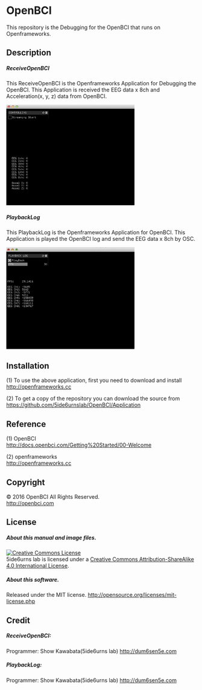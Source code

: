 # OpenBCI
This repository is the Debugging for the OpenBCI that runs on Openframeworks. 

## Description
##### ReceiveOpenBCI
This ReceiveOpenBCI is the Openframeworks Application for Debugging the OpenBCI. This Application is received the EEG data x 8ch and Acceleration(x, y, z) data from OpenBCI.

<img class="photo" src="https://github.com/5ide6urnslab/OpenBCI/blob/master/Resource/ReceiveOpenBCI.png" width="340px" />

##### PlaybackLog
This PlaybackLog is the Openframeworks Application for OpenBCI. This Application is played the OpenBCI log and send the EEG data x 8ch by OSC.

<img class="photo" src="https://github.com/5ide6urnslab/OpenBCI/blob/master/Resource/PlayBack.png" width="340px" />

## Installation
(1) To use the above application, first you need to download and install  
http://openframeworks.cc

(2) To get a copy of the repository you can download the source from  
https://github.com/5ide6urnslab/OpenBCI/Application

## Reference
(1) OpenBCI  
http://docs.openbci.com/Getting%20Started/00-Welcome

(2) openframeworks  
http://openframeworks.cc

## Copyright
© 2016 OpenBCI All Rights Reserved.  
   http://openbci.com

## License
##### About this manual and image files.
<a rel="license" href="http://creativecommons.org/licenses/by-sa/4.0/"><img alt="Creative Commons License" style="border-width:0" src="https://i.creativecommons.org/l/by-sa/4.0/88x31.png" /></a><br />5ide6urns lab is licensed under a <a rel="license" href="http://creativecommons.org/licenses/by-sa/4.0/">Creative Commons Attribution-ShareAlike 4.0 International License</a>.

##### About this software. 
Released under the MIT license. http://opensource.org/licenses/mit-license.php

## Credit
##### ReceiveOpenBCI:

Programmer:   Show Kawabata(5ide6urns lab) http://dum6sen5e.com    

##### PlaybackLog:

Programmer:   Show Kawabata(5ide6urns lab) http://dum6sen5e.com    

